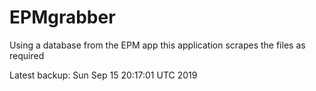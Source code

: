 # EPMgrabber
Using a database from the EPM app this application scrapes the files as required


Latest backup: Sun Sep 15 20:17:01 UTC 2019
